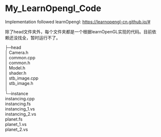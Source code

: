 # My_LearnOpengl_Code

Implementation followed learnOpengl:
https://learnopengl-cn.github.io/#

除了head文件夹外，每个文件夹都是一个根据learnOpenGL实现的代码。目前依赖还没找全，暂时运行不了。

├─head  
│        Camera.h             
│        common.cpp  
│        common.h  
│        Model.h  
│        shader.h  
│        stb_image.cpp  
│        stb_image.h  
│    
└─instance    
            instancing.cpp  
            instancing.fs  
            instancing_1.vs  
            instancing_2.vs  
            planet.fs  
            planet_1.vs  
            planet_2.vs  
